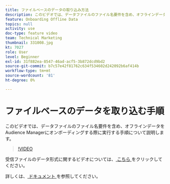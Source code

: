 ```yaml
---
title: ファイルベースのデータの取り込み方法
description: このビデオでは、データファイルのファイル名要件を含め、オフラインデータをAudience Managerにオンボーディングする際に実行する手順について説明します。
feature: Onboarding Offline Data
topics: null
activity: use
doc-type: feature video
team: Technical Marketing
thumbnail: 331008.jpg
kt: 7027
role: User
level: Beginner
exl-id: 31f882ea-8547-46ad-acf5-3b872dcd9bd2
source-git-commit: b7c57e42f81762c634f534602d242092b6af414b
workflow-type: tm+mt
source-wordcount: '81'
ht-degree: 0%

---
```


# ファイルベースのデータを取り込む手順

このビデオでは、データファイルのファイル名要件を含め、オフラインデータをAudience Managerにオンボーディングする際に実行する手順について説明します。

>[!VIDEO](https://video.tv.adobe.com/v/331008/?quality=12&learn=on)

受信ファイルのデータ形式に関するビデオについては、[ こちら ](formatting-and-ingesting-file-based-data.md) をクリックしてください。

詳しくは、[ ドキュメント ](https://experienceleague.adobe.com/docs/audience-manager/user-guide/implementation-integration-guides/sending-audience-data/batch-data-transfer-process/inbound-s3-filenames.html) を参照してください。
